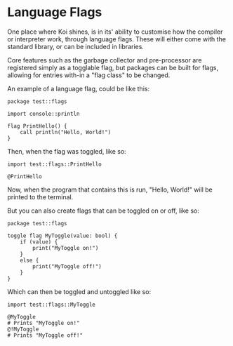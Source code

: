 # Language Flags

One place where Koi shines, is in its' ability to customise how the compiler or interpreter work, through language flags. These will either come with the standard library, or can be included in libraries.

Core features such as the garbage collector and pre-processor are registered simply as a togglable flag, but packages can be built for flags, allowing for entries with-in a "flag class" to be changed.

An example of a language flag, could be like this:

```text
package test::flags

import console::println

flag PrintHello() {
    call println("Hello, World!")
}
```

Then, when the flag was toggled, like so:

```text
import test::flags::PrintHello

@PrintHello
```

Now, when the program that contains this is run, "Hello, World!" will be printed to the terminal.

But you can also create flags that can be toggled on or off, like so:

```text
package test::flags

toggle flag MyToggle(value: bool) {
    if (value) {
        print("MyToggle on!")
    }
    else {
        print("MyToggle off!")
    }
}
```

Which can then be toggled and untoggled like so:

```text
import test::flags::MyToggle

@MyToggle
# Prints "MyToggle on!"
@!MyToggle
# Prints "MyToggle off!"
```

